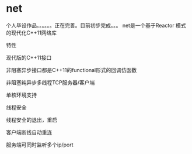 # net
个人毕设作品。。。。。。正在完善。目前初步完成。。。
net是一个基于Reactor 模式的现代化C++11网络库

特性

现代版的C++11接口

非阻塞异步接口都是C++11的functional形式的回调仿函数

非阻塞纯异步多线程TCP服务器/客户端

单核环境支持

线程安全

线程安全的退出，重启

客户端断线自动重连

服务端可同时监听多个ip/port

